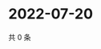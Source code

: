 # 2022-07-20

共 0 条

<!-- BEGIN WEIBO -->
<!-- 最后更新时间 Wed Jul 20 2022 20:08:47 GMT+0800 (China Standard Time) -->

<!-- END WEIBO -->
